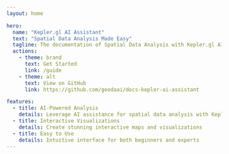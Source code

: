 ```yaml
---
layout: home

hero:
  name: "Kepler.gl AI Assistant"
  text: "Spatial Data Analysis Made Easy"
  tagline: The documentation of Spatial Data Analysis with Kepler.gl AI Assistant
  actions:
    - theme: brand
      text: Get Started
      link: /guide
    - theme: alt
      text: View on GitHub
      link: https://github.com/geodaai/docs-kepler-ai-assistant

features:
  - title: AI-Powered Analysis
    details: Leverage AI assistance for spatial data analysis with Kepler.gl
  - title: Interactive Visualizations
    details: Create stunning interactive maps and visualizations
  - title: Easy to Use
    details: Intuitive interface for both beginners and experts
---
```

